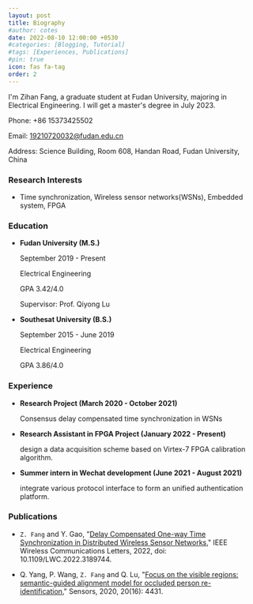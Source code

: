 ```yaml
---
layout: post
title: Biography
#author: cotes
date: 2022-08-10 12:00:00 +0530
#categories: [Blogging, Tutorial]
#tags: [Experiences, Publications]
#pin: true
icon: fas fa-tag
order: 2
---
```



I'm Zihan Fang, a graduate student at Fudan University, majoring in Electrical Engineering. 
I will get a master's degree in July 2023.

Phone: +86 15373425502

Email: 19210720032@fudan.edu.cn 

Address: Science Building, Room 608, Handan Road, Fudan University, China

### **Research Interests**

- Time synchronization, Wireless sensor networks(WSNs), Embedded system, FPGA

### **Education**

- **Fudan University (M.S.)**

    September 2019 - Present

    Electrical Engineering

    GPA 3.42/4.0

    Supervisor: Prof. Qiyong Lu

- **Southesat University (B.S.)**

    September 2015 - June 2019

    Electrical Engineering

    GPA 3.86/4.0

### **Experience**

- **Research Project (March 2020 - October 2021)**

    Consensus delay compensated time synchronization in WSNs

- **Research Assistant in FPGA Project (January 2022 - Present)**

    design a data acquisition scheme based on Virtex-7 FPGA calibration algorithm.

- **Summer intern in Wechat development (June 2021 - August 2021)**

    integrate various protocol interface to form an unified authentication platform.

### **Publications**

- `Z. Fang` and Y. Gao, "[Delay Compensated One-way Time Synchronization in Distributed Wireless Sensor Networks](https://ieeexplore.ieee.org/document/9825722)," IEEE Wireless Communications Letters, 2022, doi: 10.1109/LWC.2022.3189744.

- Q. Yang, P. Wang, `Z. Fang` and Q. Lu, "[Focus on the visible regions: semantic-guided alignment model for occluded person re-identification](https://www.mdpi.com/1424-8220/20/16/4431/htm)," Sensors, 2020, 20(16): 4431.

